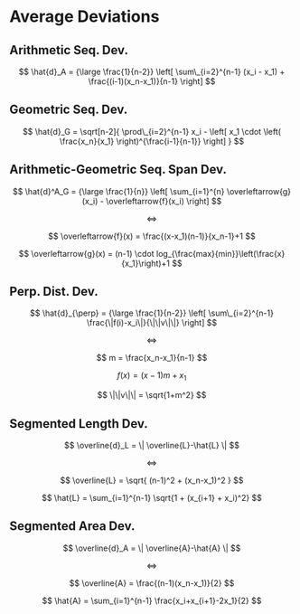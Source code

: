 # Average Deviations

## Arithmetic Seq. Dev.

$$
\hat{d}_A =
{\large \frac{1}{n-2}}
\left[
 \sum\_{i=2}^{n-1}
 (x_i - x_1) +
 \frac{(i-1)(x_n-x_1)}{n-1}
\right]
$$

## Geometric Seq. Dev.

$$
\hat{d}_G =
\sqrt[n-2]{
 \prod\_{i=2}^{n-1}
 x_i - \left[
  x_1 \cdot
  \left(
   \frac{x_n}{x_1}
  \right)^{\frac{i-1}{n-1}}
 \right]
}
$$

## Arithmetic-Geometric Seq. Span Dev.

$$
\hat{d}^A_G = {\large \frac{1}{n}}
\left[
 \sum_{i=1}^{n}
 \overleftarrow{g}(x_i) -
 \overleftarrow{f}(x_i)
\right]
$$

$$
\iff
$$

$$
\overleftarrow{f}(x) = \frac{(x-x_1)(n-1)}{x_n-1}+1
$$

$$
\overleftarrow{g}(x) = (n-1) \cdot log_{\frac{max}{min}}\left(\frac{x}{x_1}\right)+1
$$

## Perp. Dist. Dev.

$$
\hat{d}_{\perp} =
{\large \frac{1}{n-2}}
\left[
 \sum\_{i=2}^{n-1}
 \frac{\|f(i)-x_i\|}{\|\|v\|\|}
\right]
$$

$$
\iff
$$

$$
m = \frac{x_n-x_1}{n-1}
$$

$$
f(x) = (x-1)m + x_1
$$

$$
\|\|v\|\| = \sqrt{1+m^2}
$$

## Segmented Length Dev.

$$
\overline{d}_L = \| \overline{L}-\hat{L} \|
$$

$$
\iff
$$

$$
\overline{L} = \sqrt{
 (n-1)^2 + (x_n-x_1)^2
}
$$

$$
\hat{L} = \sum_{i=1}^{n-1}
\sqrt{1 + (x_{i+1} + x_i)^2}
$$

## Segmented Area Dev.

$$
\overline{d}_A = \| \overline{A}-\hat{A} \|
$$

$$
\iff
$$

$$
\overline{A} = \frac{(n-1)(x_n-x_1)}{2}
$$

$$
\hat{A} = \sum_{i=1}^{n-1}
\frac{x_i+x_{i+1}-2x_1}{2}
$$
